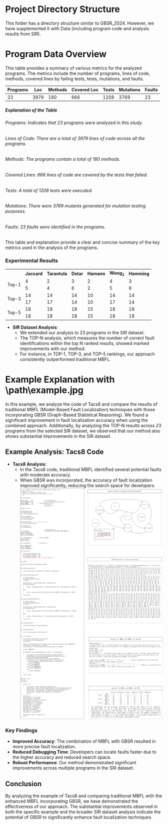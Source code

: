 # Project Directory Structure

This folder has a directory structure similar to GBSR_2024. However, we have supplemented it with Data (including program code and analysis results from SIR).
# Program Data Overview

This table provides a summary of various metrics for the analyzed programs. The metrics include the number of programs, lines of code, methods, covered lines by failing tests, tests, mutations, and faults.

| Programs | Loc  | Methods | Covered Loc | Tests | Mutations | Faults |
|----------|------|---------|-------------|-------|-----------|--------|
| 23       | 3979 | 180     | 666         | 1208  | 3769      | 23     |

##### Explanation of the Table
###### Programs: Indicates that 23 programs were analyzed in this study.
###### Lines of Code: There are a total of 3979 lines of code across all the programs.
###### Methods: The programs contain a total of 180 methods.
###### Covered Lines: 666 lines of code are covered by the tests that failed.
###### Tests: A total of 1208 tests were executed.
###### Mutations: There were 3769 mutants generated for mutation testing purposes.
###### Faults: 23 faults were identified in the programs.
This table and explanation provide a clear and concise summary of the key metrics used in the analysis of the programs.



### Experimental Results
<table>
    <tr>
        <th></th>
        <th>Jaccard</th>
        <th>Tarantula</th>
        <th>Dstar</th>
        <th>Hamann</th>
        <th>Wong<sub>1</sub></th>
        <th>Hamming</th>
    </tr>
    <tr>
        <td rowspan="2">Top-1</td>
        <td>4</td>
        <td>2</td>
        <td>3</td>
        <td>2</td>
        <td>4</td>
        <td>3</td>
    </tr>
    <tr>
        <td>5</td>
        <td>4</td>
        <td>6</td>
        <td>2</td>
        <td>5</td>
        <td>6</td>
    </tr>
    <tr>
        <td rowspan="2">Top-3</td>
        <td>14</td>
        <td>14</td>
        <td>14</td>
        <td>10</td>
        <td>14</td>
        <td>14</td>
    </tr>
    <tr>
        <td>17</td>
        <td>17</td>
        <td>14</td>
        <td>10</td>
        <td>17</td>
        <td>14</td>
    </tr>
    <tr>
        <td rowspan="2">Top-5</td>
        <td>18</td>
        <td>18</td>
        <td>18</td>
        <td>15</td>
        <td>18</td>
        <td>18</td>
    </tr>
    <tr>
        <td>18</td>
        <td>18</td>
        <td>18</td>
        <td>15</td>
        <td>18</td>
        <td>18</td>
    </tr>
</table>

- **SIR Dataset Analysis**:
  - We extended our analysis to 23 programs in the SIR dataset.
  - The TOP-N analysis, which measures the number of correct fault identifications within the top N ranked results, showed marked improvements with our method.
  - For instance, in TOP-1, TOP-3, and TOP-5 rankings, our approach consistently outperformed traditional MBFL.
# Example Explanation with \path\example.jpg

In this example, we analyze the code of Tacs8 and compare the results of traditional MBFL (Model-Based Fault Localization) techniques with those incorporating GBSR (Graph-Based Statistical Reasoning). We found a significant improvement in fault localization accuracy when using the combined approach. Additionally, by analyzing the TOP-N results across 23 programs from the selected SIR dataset, we observed that our method also shows substantial improvements in the SIR dataset.

## Example Analysis: Tacs8 Code


- **Tacs8 Analysis**:
  - In the Tacs8 code, traditional MBFL identified several potential faults with moderate accuracy.
  - When GBSR was incorporated, the accuracy of fault localization improved significantly, reducing the search space for developers.
![Example Analysis](example.jpg)

### Key Findings

- **Improved Accuracy**: The combination of MBFL with GBSR resulted in more precise fault localization.
- **Reduced Debugging Time**: Developers can locate faults faster due to the higher accuracy and reduced search space.
- **Robust Performance**: Our method demonstrated significant improvements across multiple programs in the SIR dataset.

## Conclusion

By analyzing the example of Tacs8 and comparing traditional MBFL with the enhanced MBFL incorporating GBSR, we have demonstrated the effectiveness of our approach. The substantial improvements observed in both the specific example and the broader SIR dataset analysis indicate the potential of GBSR to significantly enhance fault localization techniques.

